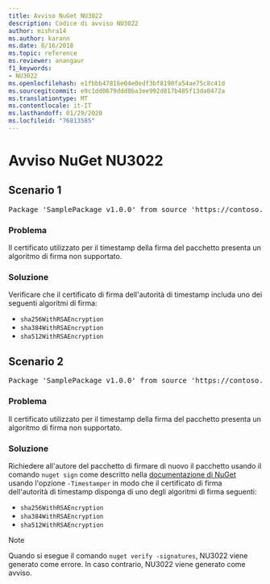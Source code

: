 ```yaml
---
title: Avviso NuGet NU3022
description: Codice di avviso NU3022
author: mishra14
ms.author: karann
ms.date: 8/16/2018
ms.topic: reference
ms.reviewer: anangaur
f1_keywords:
- NU3022
ms.openlocfilehash: e1fbbb47816e04e0edf3bf8190fa54ae75c8c41d
ms.sourcegitcommit: e9c1dd0679ddd8ba3ee992d817b405f13da0472a
ms.translationtype: MT
ms.contentlocale: it-IT
ms.lasthandoff: 01/29/2020
ms.locfileid: "76813585"
---
```

# <a name="nuget-warning-nu3022"></a>Avviso NuGet NU3022

## <a name="scenario-1"></a>Scenario 1

<pre>Package 'SamplePackage v1.0.0' from source 'https://contoso.com/index.json': The primary signature's timestamp certificate has an unsupported signature algorithm.</pre>

### <a name="issue"></a>Problema

Il certificato utilizzato per il timestamp della firma del pacchetto presenta un algoritmo di firma non supportato.


### <a name="solution"></a>Soluzione

Verificare che il certificato di firma dell'autorità di timestamp includa uno dei seguenti algoritmi di firma: 
* `sha256WithRSAEncryption`
* `sha384WithRSAEncryption`
* `sha512WithRSAEncryption`



## <a name="scenario-2"></a>Scenario 2

<pre>Package 'SamplePackage v1.0.0' from source 'https://contoso.com/index.json': The timestamp certificate has an unsupported signature algorithm (SHA1). The following algorithms are supported: SHA256RSA, SHA384RSA, SHA512RSA.</pre>

### <a name="issue"></a>Problema

Il certificato utilizzato per il timestamp della firma del pacchetto presenta un algoritmo di firma non supportato.


### <a name="solution"></a>Soluzione

Richiedere all'autore del pacchetto di firmare di nuovo il pacchetto usando il comando `nuget sign` come descritto nella [documentazione di NuGet](../../create-packages/sign-a-package.md) usando l'opzione `-Timestamper` in modo che il certificato di firma dell'autorità di timestamp disponga di uno degli algoritmi di firma seguenti:
* `sha256WithRSAEncryption`
* `sha384WithRSAEncryption`
* `sha512WithRSAEncryption`


> [!Note]
> Quando si esegue il comando `nuget verify -signatures`, NU3022 viene generato come errore. In caso contrario, NU3022 viene generato come avviso.
